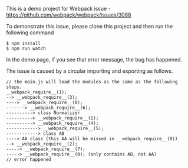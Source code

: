 This is a demo project for Webpack issue - https://github.com/webpack/webpack/issues/3088

To demonstrate this issue, please clone this project and then run the following command
```
$ npm install
$ npm run watch
```

In the demo page, if you see that error message, the bug has happened.

The issue is caused by a circular importing and exporting as follows.

```
// the main.js will load the modules as the same as the following steps.
__webpack_require__(1);
--> __webpack_require__(3);
----> __webpack_require__(0);
-------> __webpack_require__(6);
----------> class Normalizer
----------> __webpack_require__(1);
----------> __webpack_require__(4);
------------> __webpack_require__(5);
------------> class AB
----> AA class (this AA will be missed in __webpack_require__(0))
--> __webpack_require__(2);
-----> __webpack_require__(7);
-----> __webpack_require__(0); (only contains AB, not AA)
// error happened
```